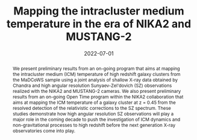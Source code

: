 ---
title: "Mapping the intracluster medium temperature in the era of NIKA2 and MUSTANG-2"
collection: "publications"
category: "co_procs"
permalink: /publications/2022EPJWC25700043R
link: https://ui.adsabs.harvard.edu/abs/2022EPJWC.25700043R/abstract
date: 2022-07-01
venue: "mm Universe @ NIKA2 - Observing the mm Universe with the NIKA2 Camera"
citation: "Artis, E., Adam, R., Ade, P., et al. (2022), mm Universe @ NIKA2 - Observing the mm Universe with the NIKA2 Camera, 257, 00003."
abstract: "We present preliminary results from an on-going program that aims at mapping the intracluster medium (ICM) temperature of high redshift galaxy clusters from the MaDCoWS sample using a joint analysis of shallow X-ray data obtained by Chandra and high angular resolution Sunyaev-Zel'dovich (SZ) observations realized with the NIKA2 and MUSTANG-2 cameras. We also present preliminary results from an on-going Open Time program within the NIKA2 collaboration that aims at mapping the ICM temperature of a galaxy cluster at z = 0.45 from the resolved detection of the relativistic corrections to the SZ spectrum. These studies demonstrate how high angular resolution SZ observations will play a major role in the coming decade to push the investigation of ICM dynamics and non-gravitational processes to high redshift before the next generation X-ray observatories come into play."
---